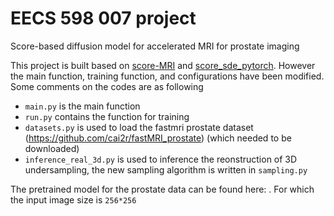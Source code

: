 # EECS 598 007 project
Score-based diffusion model for accelerated MRI for prostate imaging

This project is built based on [score-MRI](https://github.com/HJ-harry/score-MRI) and [score_sde_pytorch](https://github.com/yang-song/score_sde_pytorch). However the main function, training function, and configurations have been modified. Some comments on the codes are as following
- `main.py` is the main function
- `run.py` contains the function for training
- `datasets.py` is used to load the fastmri prostate dataset (https://github.com/cai2r/fastMRI_prostate) (which needed to be downloaded)
- `inference_real_3d.py` is used to inference the reonstruction of 3D undersampling, the new sampling algorithm is written in `sampling.py`

The pretrained model for the prostate data can be found here: .
For which the input image size is `256*256`